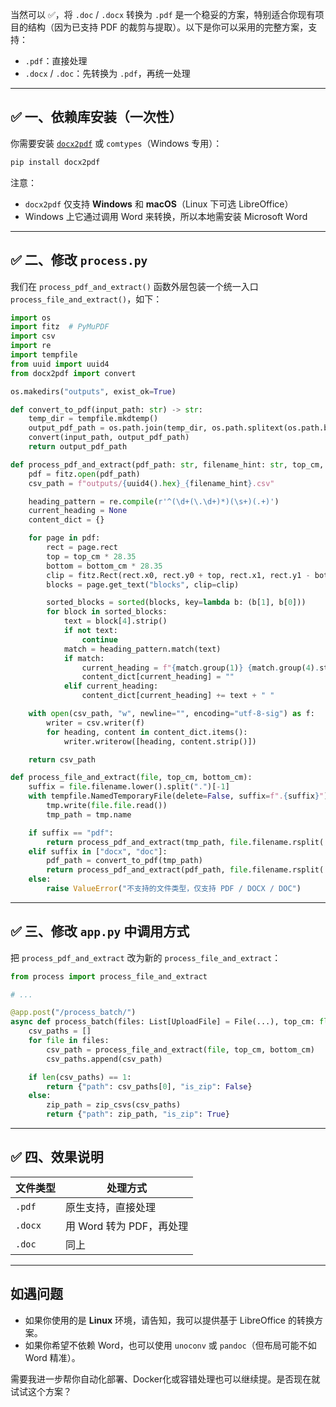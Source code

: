 当然可以 ✅，将 `.doc` / `.docx` 转换为 `.pdf` 是一个稳妥的方案，特别适合你现有项目的结构（因为已支持 PDF 的裁剪与提取）。以下是你可以采用的完整方案，支持：

* `.pdf`：直接处理
* `.docx` / `.doc`：先转换为 `.pdf`，再统一处理

---

## ✅ 一、依赖库安装（一次性）

你需要安装 [`docx2pdf`](https://github.com/AlJohri/docx2pdf) 或 `comtypes`（Windows 专用）：

```bash
pip install docx2pdf
```

注意：

* `docx2pdf` 仅支持 **Windows** 和 **macOS**（Linux 下可选 LibreOffice）
* Windows 上它通过调用 Word 来转换，所以本地需安装 Microsoft Word

---

## ✅ 二、修改 `process.py`

我们在 `process_pdf_and_extract()` 函数外层包装一个统一入口 `process_file_and_extract()`，如下：

```python
import os
import fitz  # PyMuPDF
import csv
import re
import tempfile
from uuid import uuid4
from docx2pdf import convert

os.makedirs("outputs", exist_ok=True)

def convert_to_pdf(input_path: str) -> str:
    temp_dir = tempfile.mkdtemp()
    output_pdf_path = os.path.join(temp_dir, os.path.splitext(os.path.basename(input_path))[0] + ".pdf")
    convert(input_path, output_pdf_path)
    return output_pdf_path

def process_pdf_and_extract(pdf_path: str, filename_hint: str, top_cm, bottom_cm):
    pdf = fitz.open(pdf_path)
    csv_path = f"outputs/{uuid4().hex}_{filename_hint}.csv"

    heading_pattern = re.compile(r'^(\d+(\.\d+)*)(\s+)(.+)')
    current_heading = None
    content_dict = {}

    for page in pdf:
        rect = page.rect
        top = top_cm * 28.35
        bottom = bottom_cm * 28.35
        clip = fitz.Rect(rect.x0, rect.y0 + top, rect.x1, rect.y1 - bottom)
        blocks = page.get_text("blocks", clip=clip)

        sorted_blocks = sorted(blocks, key=lambda b: (b[1], b[0]))
        for block in sorted_blocks:
            text = block[4].strip()
            if not text:
                continue
            match = heading_pattern.match(text)
            if match:
                current_heading = f"{match.group(1)} {match.group(4).strip()}"
                content_dict[current_heading] = ""
            elif current_heading:
                content_dict[current_heading] += text + " "

    with open(csv_path, "w", newline="", encoding="utf-8-sig") as f:
        writer = csv.writer(f)
        for heading, content in content_dict.items():
            writer.writerow([heading, content.strip()])

    return csv_path

def process_file_and_extract(file, top_cm, bottom_cm):
    suffix = file.filename.lower().split(".")[-1]
    with tempfile.NamedTemporaryFile(delete=False, suffix=f".{suffix}") as tmp:
        tmp.write(file.file.read())
        tmp_path = tmp.name

    if suffix == "pdf":
        return process_pdf_and_extract(tmp_path, file.filename.rsplit('.', 1)[0], top_cm, bottom_cm)
    elif suffix in ["docx", "doc"]:
        pdf_path = convert_to_pdf(tmp_path)
        return process_pdf_and_extract(pdf_path, file.filename.rsplit('.', 1)[0], top_cm, bottom_cm)
    else:
        raise ValueError("不支持的文件类型，仅支持 PDF / DOCX / DOC")
```

---

## ✅ 三、修改 `app.py` 中调用方式

把 `process_pdf_and_extract` 改为新的 `process_file_and_extract`：

```python
from process import process_file_and_extract

# ...

@app.post("/process_batch/")
async def process_batch(files: List[UploadFile] = File(...), top_cm: float = Form(...), bottom_cm: float = Form(...)):
    csv_paths = []
    for file in files:
        csv_path = process_file_and_extract(file, top_cm, bottom_cm)
        csv_paths.append(csv_path)

    if len(csv_paths) == 1:
        return {"path": csv_paths[0], "is_zip": False}
    else:
        zip_path = zip_csvs(csv_paths)
        return {"path": zip_path, "is_zip": True}
```

---

## ✅ 四、效果说明

| 文件类型    | 处理方式              |
| ------- | ----------------- |
| `.pdf`  | 原生支持，直接处理         |
| `.docx` | 用 Word 转为 PDF，再处理 |
| `.doc`  | 同上                |

---

## 如遇问题

* 如果你使用的是 **Linux** 环境，请告知，我可以提供基于 LibreOffice 的转换方案。
* 如果你希望不依赖 Word，也可以使用 `unoconv` 或 `pandoc`（但布局可能不如 Word 精准）。

需要我进一步帮你自动化部署、Docker化或容错处理也可以继续提。是否现在就试试这个方案？
